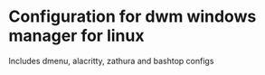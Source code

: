 # Configuration for dwm windows manager for linux
Includes dmenu, alacritty, zathura and bashtop configs
